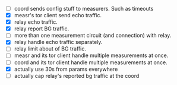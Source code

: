 - [ ] coord sends config stuff to measurers. Such as timeouts
- [x] measr's tor client send echo traffic.
- [x] relay echo traffic.
- [x] relay report BG traffic.
- [ ] more than one measurement circuit (and connection) with relay.
- [x] relay handle echo traffic separately.
- [ ] relay limit about of BG traffic.
- [ ] measr and its tor client handle multiple measurements at once.
- [ ] coord and its tor client handle multiple measurements at once.
- [x] actually use 30s from params everywhere
- [ ] actually cap relay's reported bg traffic at the coord

